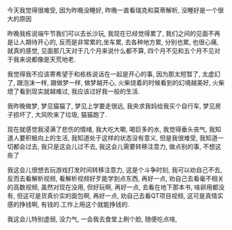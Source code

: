 今天我觉得很难受, 因为昨晚没睡好, 昨晚一直看瑞克和莫蒂解析, 没睡好是一个很大的原因

昨晚我栋说端午节我们可以去长沙玩, 我现在已经觉得累了, 我们之间的见面不再是让人期待开心的, 反而是非常累的,坐车累, 去各种地方累, 分别也累, 也很心痛, 就真的感觉, 见面那几天对于几个月来说什么都不算, 四个月不见和五个月不见对于我来说都像是天荒地老.

我觉得我不应该寄希望于和栋栋说话在一起是开心的事, 因为那太短暂了, 太虚幻了, 跟泡沫一样, 跟做梦一样, 做梦越开心, 火柴烧着的时候看到的幻境越美好, 火柴熄了看到现实就越难过, 我应该过好我一般的生活.

我昨晚做梦, 梦见猫猫了, 梦见上学要走很远, 我央求我妈给我买个自行车, 梦见房子损坏了, 大风吹来了垃圾, 猫猫跑了.

现在就感觉我浸满了悲伤的情绪, 我大吃大嚼, 喝巨多的水, 我觉得垂头丧气, 我知道人要积极向上的生活, 我知道处于这样的状态没有意义, 但是我很难受, 我知道一切都会过去, 我只是这会儿过不去, 我这会儿需要转移注意力, 做点别的事, 不想这些了

我这会儿很想去玩游戏打发时间转移注意力, 这是个斗争时刻, 我可以劝自己不去, 反而去看解析视频, 看解析视频好歹能学到点东西, 再好一点, 劝自己去看毫不相关的高数视频, 虽然对现在没用, 但好玩啊, 再好一点, 去看在地下那本书, 啥卵用都没有, 但这可是货真价实的面包啊, 再好一点, 劝自己去看QT项目视频, 这可是真情实感的挣钱啊, 有钱的.工作上用这个就能挣钱的.

我这会儿特别虚弱, 没力气, 一会我去食堂上刷个脸, 随便吃点啥, 